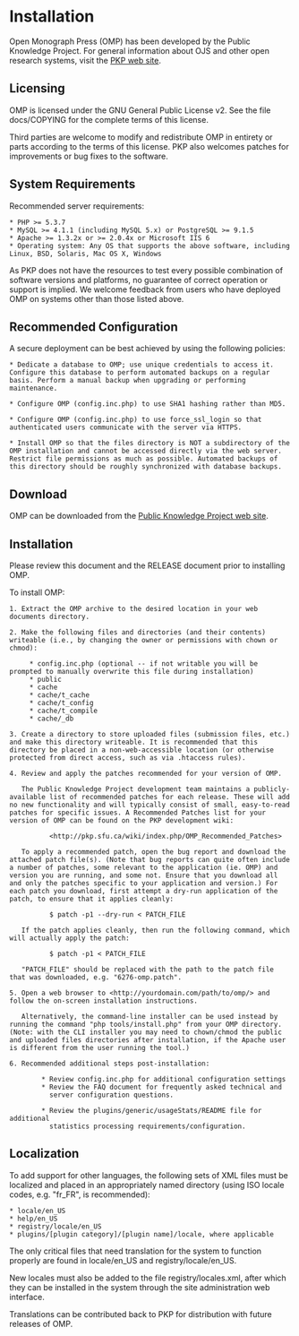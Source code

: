 # Installation

Open Monograph Press (OMP) has been developed by the Public Knowledge Project. For general information about OJS and other open research systems, visit the [PKP web site](http://pkp.sfu.ca/).


## Licensing

OMP is licensed under the GNU General Public License v2. See the file docs/COPYING for the complete terms of this license.

Third parties are welcome to modify and redistribute OMP in entirety or parts according to the terms of this license. PKP also welcomes patches for improvements or bug fixes to the software.

## System Requirements

Recommended server requirements:

    * PHP >= 5.3.7
    * MySQL >= 4.1.1 (including MySQL 5.x) or PostgreSQL >= 9.1.5
    * Apache >= 1.3.2x or >= 2.0.4x or Microsoft IIS 6
    * Operating system: Any OS that supports the above software, including Linux, BSD, Solaris, Mac OS X, Windows

As PKP does not have the resources to test every possible combination of software versions and platforms, no guarantee of correct operation or support is implied. We welcome feedback from users who have deployed OMP on systems other than those listed above.


## Recommended Configuration


A secure deployment can be best achieved by using the following policies:

    * Dedicate a database to OMP; use unique credentials to access it. Configure this database to perform automated backups on a regular basis. Perform a manual backup when upgrading or performing maintenance.

    * Configure OMP (config.inc.php) to use SHA1 hashing rather than MD5.

    * Configure OMP (config.inc.php) to use force_ssl_login so that authenticated users communicate with the server via HTTPS.

    * Install OMP so that the files directory is NOT a subdirectory of the OMP installation and cannot be accessed directly via the web server. Restrict file permissions as much as possible. Automated backups of this directory should be roughly synchronized with database backups.

## Download

OMP can be downloaded from the [Public Knowledge Project web site](http://pkp.sfu.ca/).

## Installation

Please review this document and the RELEASE document prior to installing OMP.

To install OMP:

    1. Extract the OMP archive to the desired location in your web documents directory.

    2. Make the following files and directories (and their contents) writeable (i.e., by changing the owner or permissions with chown or chmod):

         * config.inc.php (optional -- if not writable you will be prompted to manually overwrite this file during installation)
         * public
         * cache
         * cache/t_cache
         * cache/t_config
         * cache/t_compile
         * cache/_db

    3. Create a directory to store uploaded files (submission files, etc.) and make this directory writeable. It is recommended that this directory be placed in a non-web-accessible location (or otherwise protected from direct access, such as via .htaccess rules).

    4. Review and apply the patches recommended for your version of OMP.

       The Public Knowledge Project development team maintains a publicly- available list of recommended patches for each release. These will add no new functionality and will typically consist of small, easy-to-read patches for specific issues. A Recommended Patches list for your version of OMP can be found on the PKP development wiki:
       
              <http://pkp.sfu.ca/wiki/index.php/OMP_Recommended_Patches>

       To apply a recommended patch, open the bug report and download the attached patch file(s). (Note that bug reports can quite often include a number of patches, some relevant to the application (ie. OMP) and version you are running, and some not. Ensure that you download all and only the patches specific to your application and version.) For each patch you download, first attempt a dry-run application of the patch, to ensure that it applies cleanly: 
       
              $ patch -p1 --dry-run < PATCH_FILE

       If the patch applies cleanly, then run the following command, which will actually apply the patch: 
       
              $ patch -p1 < PATCH_FILE

       "PATCH_FILE" should be replaced with the path to the patch file that was downloaded, e.g. "6276-omp.patch".

    5. Open a web browser to <http://yourdomain.com/path/to/omp/> and follow the on-screen installation instructions.

       Alternatively, the command-line installer can be used instead by running the command "php tools/install.php" from your OMP directory. (Note: with the CLI installer you may need to chown/chmod the public and uploaded files directories after installation, if the Apache user is different from the user running the tool.)

    6. Recommended additional steps post-installation:
       
            * Review config.inc.php for additional configuration settings
            * Review the FAQ document for frequently asked technical and
              server configuration questions.
           
            * Review the plugins/generic/usageStats/README file for additional
              statistics processing requirements/configuration.

## Localization

To add support for other languages, the following sets of XML files must be localized and placed in an appropriately named directory (using ISO locale codes, e.g. "fr_FR", is recommended):

    * locale/en_US
    * help/en_US
    * registry/locale/en_US
    * plugins/[plugin category]/[plugin name]/locale, where applicable

The only critical files that need translation for the system to function properly are found in locale/en_US and registry/locale/en_US.

New locales must also be added to the file registry/locales.xml, after which they can be installed in the system through the site administration web interface.

Translations can be contributed back to PKP for distribution with future releases of OMP.

